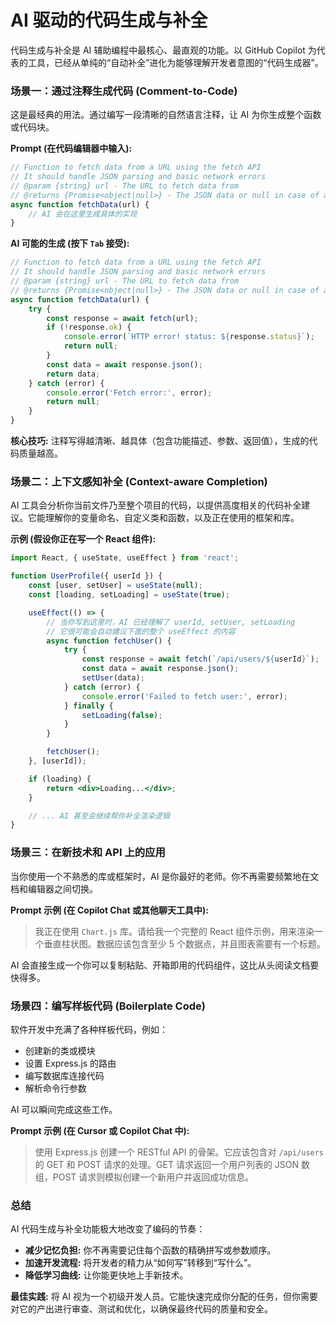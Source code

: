 # AI 驱动的代码生成与补全

代码生成与补全是 AI 辅助编程中最核心、最直观的功能。以 GitHub Copilot 为代表的工具，已经从单纯的“自动补全”进化为能够理解开发者意图的“代码生成器”。

### 场景一：通过注释生成代码 (Comment-to-Code)

这是最经典的用法。通过编写一段清晰的自然语言注释，让 AI 为你生成整个函数或代码块。

**Prompt (在代码编辑器中输入):**

```javascript
// Function to fetch data from a URL using the fetch API
// It should handle JSON parsing and basic network errors
// @param {string} url - The URL to fetch data from
// @returns {Promise<object|null>} - The JSON data or null in case of an error
async function fetchData(url) {
    // AI 会在这里生成具体的实现
}
```

**AI 可能的生成 (按下 `Tab` 接受):**

```javascript
// Function to fetch data from a URL using the fetch API
// It should handle JSON parsing and basic network errors
// @param {string} url - The URL to fetch data from
// @returns {Promise<object|null>} - The JSON data or null in case of an error
async function fetchData(url) {
    try {
        const response = await fetch(url);
        if (!response.ok) {
            console.error(`HTTP error! status: ${response.status}`);
            return null;
        }
        const data = await response.json();
        return data;
    } catch (error) {
        console.error('Fetch error:', error);
        return null;
    }
}
```

**核心技巧:** 注释写得越清晰、越具体（包含功能描述、参数、返回值），生成的代码质量越高。

### 场景二：上下文感知补全 (Context-aware Completion)

AI 工具会分析你当前文件乃至整个项目的代码，以提供高度相关的代码补全建议。它能理解你的变量命名、自定义类和函数，以及正在使用的框架和库。

**示例 (假设你正在写一个 React 组件):**

```jsx
import React, { useState, useEffect } from 'react';

function UserProfile({ userId }) {
    const [user, setUser] = useState(null);
    const [loading, setLoading] = useState(true);

    useEffect(() => {
        // 当你写到这里时，AI 已经理解了 userId, setUser, setLoading
        // 它很可能会自动建议下面的整个 useEffect 的内容
        async function fetchUser() {
            try {
                const response = await fetch(`/api/users/${userId}`);
                const data = await response.json();
                setUser(data);
            } catch (error) {
                console.error('Failed to fetch user:', error);
            } finally {
                setLoading(false);
            }
        }

        fetchUser();
    }, [userId]);

    if (loading) {
        return <div>Loading...</div>;
    }

    // ... AI 甚至会继续帮你补全渲染逻辑
}
```

### 场景三：在新技术和 API 上的应用

当你使用一个不熟悉的库或框架时，AI 是你最好的老师。你不再需要频繁地在文档和编辑器之间切换。

**Prompt 示例 (在 Copilot Chat 或其他聊天工具中):**

> 我正在使用 `Chart.js` 库。请给我一个完整的 React 组件示例，用来渲染一个垂直柱状图。数据应该包含至少 5 个数据点，并且图表需要有一个标题。

AI 会直接生成一个你可以复制粘贴、开箱即用的代码组件，这比从头阅读文档要快得多。

### 场景四：编写样板代码 (Boilerplate Code)

软件开发中充满了各种样板代码，例如：
*   创建新的类或模块
*   设置 Express.js 的路由
*   编写数据库连接代码
*   解析命令行参数

AI 可以瞬间完成这些工作。

**Prompt 示例 (在 Cursor 或 Copilot Chat 中):**

> 使用 Express.js 创建一个 RESTful API 的骨架。它应该包含对 `/api/users` 的 GET 和 POST 请求的处理。GET 请求返回一个用户列表的 JSON 数组，POST 请求则模拟创建一个新用户并返回成功信息。

### 总结

AI 代码生成与补全功能极大地改变了编码的节奏：

*   **减少记忆负担:** 你不再需要记住每个函数的精确拼写或参数顺序。
*   **加速开发流程:** 将开发者的精力从“如何写”转移到“写什么”。
*   **降低学习曲线:** 让你能更快地上手新技术。

**最佳实践:** 将 AI 视为一个初级开发人员。它能快速完成你分配的任务，但你需要对它的产出进行审查、测试和优化，以确保最终代码的质量和安全。